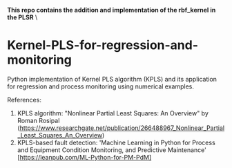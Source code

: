 **This repo contains the addition and implementation of the rbf_kernel in the PLSR**
\
# Kernel-PLS-for-regression-and-monitoring
Python implementation of Kernel PLS algorithm (KPLS) and its application for regression and process monitoring using numerical examples.


References:
1) KPLS algorithm: "Nonlinear Partial Least Squares: An Overview" by Roman Rosipal (https://www.researchgate.net/publication/266488967_Nonlinear_Partial_Least_Squares_An_Overview)
2) KPLS-based fault detection: 'Machine Learning in Python for Process and Equipment Condition Monitoring, and Predictive Maintenance' [https://leanpub.com/ML-Python-for-PM-PdM]
